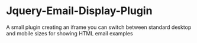 # Jquery-Email-Display-Plugin
A small plugin creating an iframe you can switch between standard desktop and mobile sizes for showing HTML email examples
